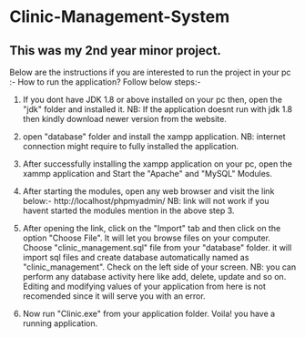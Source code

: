 # Clinic-Management-System
This was my 2nd year minor project.
-------------------------------------
Below are the instructions if you are interested to run the project in your pc :-
How to run the application? Follow below steps:-

1. If you dont have JDK 1.8 or above installed on your pc then, open the "jdk" folder and installed it.
   NB: If the application doesnt run with jdk 1.8 then kindly download newer version from the website.

2. open "database" folder and install the xampp application. 
   NB: internet connection might require to fully installed the application.

3. After successfully installing the xampp application on your pc, open the xammp application and Start the
   "Apache" and "MySQL" Modules.

4. After starting the modules, open any web browser and visit the link below:-
   http://localhost/phpmyadmin/
   NB: link will not work if you havent started the modules mention in the above step 3.

5. After opening the link, click on the "Import" tab and then click on the option "Choose File".
   It will let you browse files on your computer. 
   Choose "clinic_management.sql" file from your "database" folder. it will import sql files
   and create database automatically named as "clinic_management". Check on the left side of your screen.
   NB: you can perform any database activity here like add, delete, update and so on. Editing and 
       modifying values of your application from here is not recomended since it will serve you with an error.

6. Now run "Clinic.exe" from your application folder. Voila! you have a running application.
